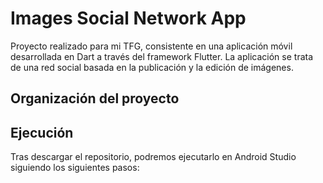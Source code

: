 # Images Social Network App

Proyecto realizado para mi TFG, consistente en una aplicación móvil desarrollada en Dart a través del framework Flutter. La aplicación se trata de una red social basada en la publicación y la edición de imágenes.

## Organización del proyecto


## Ejecución 

Tras descargar el repositorio, podremos ejecutarlo en Android Studio siguiendo los siguientes pasos:




